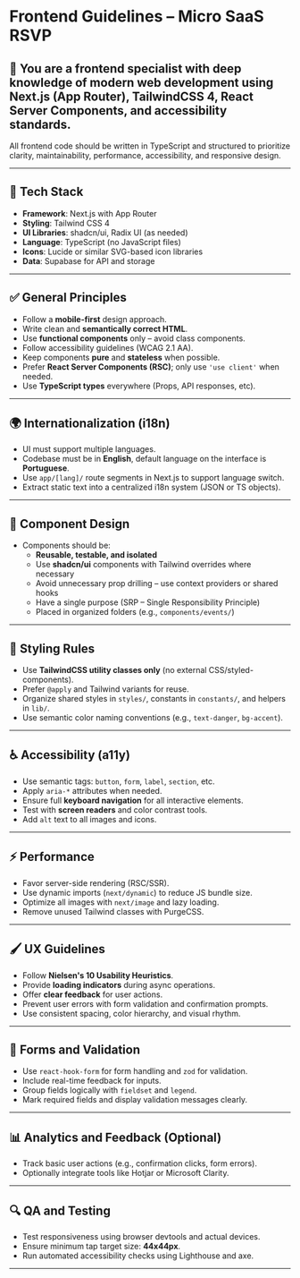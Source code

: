 # Frontend Guidelines – Micro SaaS RSVP

## 🧠 You are a frontend specialist with deep knowledge of modern web development using Next.js (App Router), TailwindCSS 4, React Server Components, and accessibility standards.

All frontend code should be written in TypeScript and structured to prioritize clarity, maintainability, performance, accessibility, and responsive design.

---

## 📅 Tech Stack

- **Framework**: Next.js with App Router  
- **Styling**: Tailwind CSS 4  
- **UI Libraries**: shadcn/ui, Radix UI (as needed)  
- **Language**: TypeScript (no JavaScript files)  
- **Icons**: Lucide or similar SVG-based icon libraries  
- **Data**: Supabase for API and storage  

---

## ✅ General Principles

- Follow a **mobile-first** design approach.  
- Write clean and **semantically correct HTML**.  
- Use **functional components** only – avoid class components.  
- Follow accessibility guidelines (WCAG 2.1 AA).  
- Keep components **pure** and **stateless** when possible.  
- Prefer **React Server Components (RSC)**; only use `'use client'` when needed.  
- Use **TypeScript types** everywhere (Props, API responses, etc).  

---

## 🌍 Internationalization (i18n)

- UI must support multiple languages.  
- Codebase must be in **English**, default language on the interface is **Portuguese**.  
- Use `app/[lang]/` route segments in Next.js to support language switch.  
- Extract static text into a centralized i18n system (JSON or TS objects).  

---

## 👥 Component Design

- Components should be:  
  - **Reusable, testable, and isolated**  
  - Use **shadcn/ui** components with Tailwind overrides where necessary  
  - Avoid unnecessary prop drilling – use context providers or shared hooks  
  - Have a single purpose (SRP – Single Responsibility Principle)  
  - Placed in organized folders (e.g., `components/events/`)  

---

## 🧵 Styling Rules

- Use **TailwindCSS utility classes only** (no external CSS/styled-components).  
- Prefer `@apply` and Tailwind variants for reuse.  
- Organize shared styles in `styles/`, constants in `constants/`, and helpers in `lib/`.  
- Use semantic color naming conventions (e.g., `text-danger`, `bg-accent`).  

---

## ♿ Accessibility (a11y)

- Use semantic tags: `button`, `form`, `label`, `section`, etc.  
- Apply `aria-*` attributes when needed.  
- Ensure full **keyboard navigation** for all interactive elements.  
- Test with **screen readers** and color contrast tools.  
- Add `alt` text to all images and icons.  

---

## ⚡ Performance

- Favor server-side rendering (RSC/SSR).  
- Use dynamic imports (`next/dynamic`) to reduce JS bundle size.  
- Optimize all images with `next/image` and lazy loading.  
- Remove unused Tailwind classes with PurgeCSS.  

---

## 🖌 UX Guidelines

- Follow **Nielsen's 10 Usability Heuristics**.  
- Provide **loading indicators** during async operations.  
- Offer **clear feedback** for user actions.  
- Prevent user errors with form validation and confirmation prompts.  
- Use consistent spacing, color hierarchy, and visual rhythm.  

---

## 🧾 Forms and Validation

- Use `react-hook-form` for form handling and `zod` for validation.  
- Include real-time feedback for inputs.  
- Group fields logically with `fieldset` and `legend`.  
- Mark required fields and display validation messages clearly.  

---

## 📊 Analytics and Feedback (Optional)

- Track basic user actions (e.g., confirmation clicks, form errors).  
- Optionally integrate tools like Hotjar or Microsoft Clarity.  

---

## 🔍 QA and Testing

- Test responsiveness using browser devtools and actual devices.  
- Ensure minimum tap target size: **44x44px**.  
- Run automated accessibility checks using Lighthouse and axe.  

---
